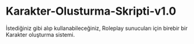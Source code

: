 # Karakter-Olusturma-Skripti-v1.0
İstediğiniz gibi alıp kullanabileceğiniz, Roleplay sunucuları için birebir bir Karakter oluşturma sistemi.
